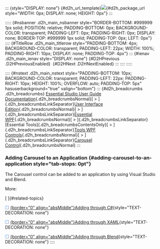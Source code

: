 ::: {style="DISPLAY: none"}
[](ms-xhelp:///?Id=d2h_url_template){#d2h_url_template}![](!package_url!){#d2h_package_url style="WIDTH: 0px; DISPLAY: none; HEIGHT: 0px"}
:::

::::: {#nsbanner .d2h_main_nsbanner style="BORDER-BOTTOM: #999999 1px solid; POSITION: relative; PADDING-BOTTOM: 0px; BACKGROUND-COLOR: transparent; PADDING-LEFT: 0px; PADDING-RIGHT: 0px; DISPLAY: none; BORDER-TOP: #999999 1px solid; PADDING-TOP: 0px; LEFT: 0px"}
:::: {#TitleRow .d2h_main_titlerow style="PADDING-BOTTOM: 4px; BACKGROUND-COLOR: transparent; PADDING-LEFT: 22px; WIDTH: 100%; PADDING-RIGHT: 10px; DISPLAY: none; PADDING-TOP: 4px"}
::: {#ienav .d2h_main_ienav style="DISPLAY: none"}
[](ms-xhelp:///?Id=828e2c5a-898a-49e8-b394-3aad69d24bad){#D2HPrevious .D2HPreviousEnabled}  [](ms-xhelp:///?Id=38e4cff9-6a95-4cfb-aec0-5744f52c22da){#D2HNext .D2HNextEnabled}
:::
::::
:::::

:::: {#nstext .d2h_main_nstext style="PADDING-BOTTOM: 10px; BACKGROUND-COLOR: transparent; PADDING-LEFT: 22px; PADDING-RIGHT: 10px; HEIGHT: 100%; OVERFLOW: auto; PADDING-TOP: 5px" hasuserbackground="true" valign="bottom"}
::: {#d2h_breadcrumbs .d2h_breadcrumbs}
[Essential Studio User Guide Documentation](ms-xhelp:///?Id=12457748-09e3-4d74-a240-8e049cedf030){.d2h_breadcrumbsNormal}[ \> ]{.d2h_breadcrumbsLinkSeparator}[User Interface Edition](ms-xhelp:///?Id=c29296b7-531c-413b-a0ec-488ca1f7f669){.d2h_breadcrumbsNormal}[ \> ]{.d2h_breadcrumbsLinkSeparator}[Essential WPF](ms-xhelp:///?Id=7f4f82c5-151c-4262-94d0-75c4626c77bc){.d2h_breadcrumbsNormal}[ \> ]{.d2h_breadcrumbsLinkSeparator}[Essential Tools]{.d2h_breadcrumbsContentsOnly}[ \> ]{.d2h_breadcrumbsLinkSeparator}[Tools WPF Controls](ms-xhelp:///?Id=2ea58a12-9426-4a63-96b4-89eb80232c2c){.d2h_breadcrumbsNormal}[ \> ]{.d2h_breadcrumbsLinkSeparator}[Carousel Control](ms-xhelp:///?Id=660b1505-ee91-4fa1-b759-8ec841a01122){.d2h_breadcrumbsNormal}
:::

### Adding Carousel to an Application {#adding-carousel-to-an-application style="tab-stops: 0pt"}

The Carousel control can be added to an application by using Visual Studio and Blend.

More:

[ ]{#related-topics}

[![](button.gif){border="0" align="absMiddle"}Adding through C#](ms-xhelp:///?Id=6ff102d7-56fc-479d-9e45-65d123386fa4){style="TEXT-DECORATION: none"}

[![](button.gif){border="0" align="absMiddle"}Adding through XAML](ms-xhelp:///?Id=7d16cbac-d1bc-4585-baf8-7192d91f8b92){style="TEXT-DECORATION: none"}

[![](button.gif){border="0" align="absMiddle"}Adding through Blend](ms-xhelp:///?Id=45bce6b8-46bf-4818-b55d-6f3a658e8c5c){style="TEXT-DECORATION: none"}
::::
